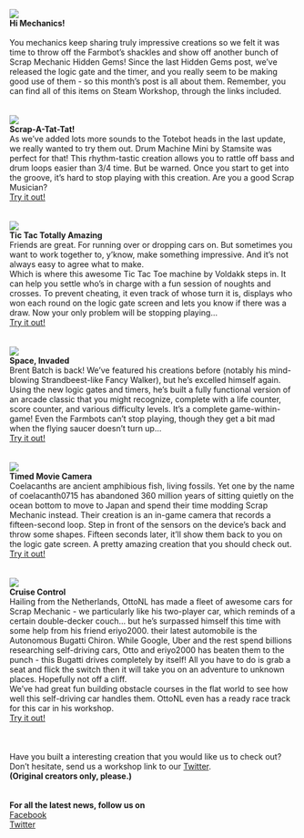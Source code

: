 ![](http://i.imgur.com/Wywts40.png)<br/>
**Hi Mechanics!**<br/>
<br/>
You mechanics keep sharing truly impressive creations so we felt it was time to throw off the Farmbot’s shackles and show off another bunch of Scrap Mechanic Hidden Gems! Since the last Hidden Gems post, we’ve released the logic gate and the timer, and you really seem to be making good use of them - so this month’s post is all about them. Remember, you can find all of this items on Steam Workshop, through the links included. <br/>
<br/>
<br/>
![](http://i.imgur.com/fm1Y0by.png)<br/>
**Scrap-A-Tat-Tat!** <br/>
As we’ve added lots more sounds to the Totebot heads in the last update, we really wanted to try them out. Drum Machine Mini by Stamsite was perfect for that! This rhythm-tastic creation allows you to rattle off bass and drum loops easier than 3/4 time. But be warned. Once you start to get into the groove, it’s hard to stop playing with this creation. Are you a good Scrap Musician? <br/>
[Try it out!](http://steamcommunity.com/sharedfiles/filedetails/?id=756306569)<br/>
<br/>
<br/>
![](http://i.imgur.com/skz5pYf.png)<br/>
**Tic Tac Totally Amazing**<br/>
Friends are great. For running over or dropping cars on. But sometimes you want to work together to, y’know, make something impressive. And it’s not always easy to agree what to make. <br/>
Which is where this awesome Tic Tac Toe machine by Voldakk steps in. It can help you settle who’s in charge with a fun session of noughts and crosses. To prevent cheating, it even track of whose turn it is, displays who won each round on the logic gate screen and lets you know if there was a draw. Now your only problem will be stopping playing...<br/>
[Try it out!](http://steamcommunity.com/sharedfiles/filedetails/?id=742788307&searchtext=tic+tac+toe)<br/>
<br/>
<br/>
![](http://i.imgur.com/KzCoWoJ.png)<br/>
**Space, Invaded**<br/>
Brent Batch is back! We’ve featured his creations before (notably his mind-blowing Strandbeest-like Fancy Walker), but he’s excelled himself again. Using the new logic gates and timers, he’s built a fully functional version of an arcade classic that you might recognize, complete with a life counter, score counter, and various difficulty levels. It’s a complete game-within-game! Even the Farmbots can’t stop playing, though they get a bit mad when the flying saucer doesn’t turn up… <br/>
[Try it out!](http://steamcommunity.com/sharedfiles/filedetails/?id=746834147)<br/>
<br/>
<br/>
![](http://i.imgur.com/8U8rDV4.png)<br/>
 **Timed Movie Camera**<br/>
Coelacanths are ancient amphibious fish, living fossils. Yet one by the name of coelacanth0715 has abandoned 360 million years of sitting quietly on the ocean bottom to move to Japan and spend their time modding Scrap Mechanic instead. Their creation is an in-game camera that records a fifteen-second loop. Step in front of the sensors on the device’s back and throw some shapes. Fifteen seconds later, it’ll show them back to you on the logic gate screen. A pretty amazing creation that you should check out.<br/>
[Try it out!](http://steamcommunity.com/sharedfiles/filedetails/?id=742426892)<br/>
<br/>
<br/>
![](http://i.imgur.com/4frIWXS.png)<br/>
 **Cruise Control**<br/>
Hailing from the Netherlands, OttoNL has made a fleet of awesome cars for Scrap Mechanic - we particularly like his two-player car, which reminds of a certain double-decker couch… but he’s surpassed himself this time with some help from his friend eriyo2000. their latest automobile is the Autonomous Bugatti Chiron. While Google, Uber and the rest spend billions researching self-driving cars, Otto and eriyo2000 has beaten them to the punch - this Bugatti drives completely by itself! All you have to do is grab a seat and flick the switch then it will take you on an adventure to unknown places. Hopefully not off a cliff. <br/>
We’ve had great fun building obstacle courses in the flat world to see how well this self-driving car handles them. OttoNL even has a ready race track for this car in his workshop. <br/>
[Try it out!](http://steamcommunity.com/sharedfiles/filedetails/?id=753707165)<br/>
<br/>
<br/>
<br/>
Have you built a interesting creation that you would like us to check out? Don’t hesitate, send us a workshop link to our [Twitter](https://twitter.com/ScrapMechanic). <br/>
**(Original creators only, please.)** <br/>
<br/>
<br/>
**For all the latest news, follow us on** <br/>
[Facebook](https://www.facebook.com/scrapmechanic/)<br/>
[Twitter](https://twitter.com/ScrapMechanic)<br/>
